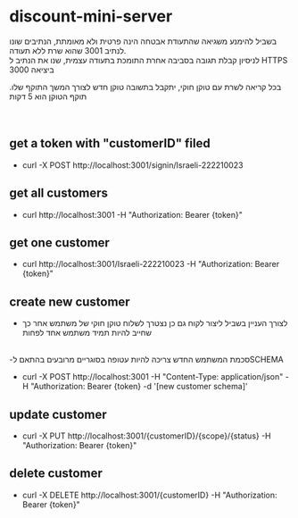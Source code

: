 # discount-mini-server
 
 
 
בשביל להימנע משגיאה שהתעודת אבטחה הינה פרטית ולא מאומתת, הנתיבים שונו לנתיב 3001 שהוא שרת ללא תעודה.
<br/>
לניסיון קבלת תגובה בסביבה אחרת התומכת בתעודה עצמית, שנו את הנתיב ל HTTPS ביציאה 3000

בכל קריאה לשרת עם טוקן חוקי, יתקבל בתשובה טוקן חדש לצורך המשך התוקף שלו.
תוקף הטוקן הוא 5 דקות
<br/>
<br/>
<br/>



## get a token with "customerID" filed

- curl -X POST http://localhost:3001/signin/Israeli-222210023



## get all customers

- curl http://localhost:3001 -H "Authorization: Bearer {token}"




## get one customer

- curl http://localhost:3001/Israeli-222210023 -H "Authorization: Bearer {token}"




## create new customer
- לצורך העניין בשביל ליצור לקוח גם כן נצטרך לשלוח טוקן חוקי של משתמש אחר כך שחייב להיות תמיד משתמש אחד לפחות
<br/>
-סכמת המשתמש החדש צריכה להיות עטופה בסוגריים מרובעים בהתאם לSCHEMA
<br/>

- curl -X POST http://localhost:3001 -H "Content-Type: application/json" -H "Authorization: Bearer {token} -d '[new customer schema]'




## update customer

- curl -X PUT http://localhost:3001/{customerID}/{scope}/{status} -H "Authorization: Bearer {token}"




## delete customer

- curl -X DELETE http://localhost:3001/{customerID} -H "Authorization: Bearer {token}"




